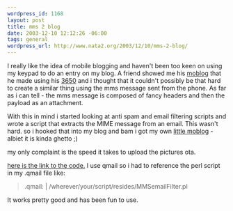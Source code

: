 ```yaml
--- 
wordpress_id: 1168
layout: post
title: mms 2 blog
date: 2003-12-10 12:12:26 -06:00
tags: general
wordpress_url: http://www.nata2.org/2003/12/10/mms-2-blog/
---
```

I really like the idea of mobile blogging and haven't been too keen on using my keypad to do an entry on my blog. A friend showed me his <a href="http://bryan.textamerica.com/">moblog</a> that he made using his <a href="http://www.nokia.com/nokia/0,,2273,00.html">3650</a> and i thought that it couldn't possibly be that hard to create a similar thing using the mms message sent from the phone. As far as i can tell - the mms message is composed of fancy headers and then the payload as an attachment.

<!--more-->

With this in mind i started looking at anti spam and email filtering scripts and wrote a script that extracts the MIME message from an email. This wasn't hard. so i hooked that into my blog and bam i got my own <a href="http://www.nata2.org/photolog.php">little moblog</a> - albiet it is kinda ghetto ;)

my only complaint is the speed it takes to upload the pictures ota.

<a href="http://nata2.info/?path=code%2Fmms2blog&text=MMSemailFilter.0.3.pl">here is the link to the code.</a>  I use qmail so i had to reference the perl script in my .qmail file like:
<blockquote>.qmail:
| /wherever/your/script/resides/MMSemailFilter.pl</blockquote>
It works pretty good and has been fun to use.

